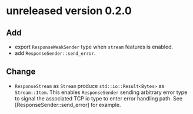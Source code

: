 # unreleased version 0.2.0

## Add
- export `ResponseWeakSender` type when `stream` features is enabled.
- add `ResponseSender::send_error`.

## Change
- `ResponseStream` as `Stream` produce `std::io::Result<Bytes>` as `Stream::Item`. This enables `ResponseSender` sending arbitrary error type to signal the associated TCP io type to enter error handling path. See [ResponseSender::send_error] for example.
